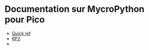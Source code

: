 
Documentation sur MycroPython pour Pico
========================================

- [Quick ref](https://docs.micropython.org/en/latest/rp2/quickref.html)
- [RP2](https://docs.micropython.org/en/latest/library/rp2.html)
- 
